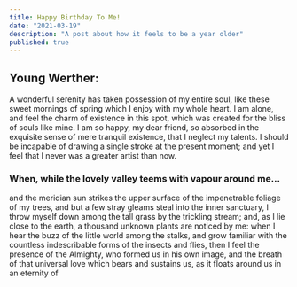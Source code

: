 ```yaml
---
title: Happy Birthday To Me!
date: "2021-03-19"
description: "A post about how it feels to be a year older"
published: true
---
```


## Young Werther:

A wonderful serenity has taken possession of my entire soul, like these sweet mornings of spring which I enjoy with my whole heart. I am alone, and feel the charm of existence in this spot, which was created for the bliss of souls like mine. I am so happy, my dear friend, so absorbed in the exquisite sense of mere tranquil existence, that I neglect my talents. I should be incapable of drawing a single stroke at the present moment; and yet I feel that I never was a greater artist than now.

### When, while the lovely valley teems with vapour around me...

and the meridian sun strikes the upper surface of the impenetrable foliage of my trees, and but a few stray gleams steal into the inner sanctuary, I throw myself down among the tall grass by the trickling stream; and, as I lie close to the earth, a thousand unknown plants are noticed by me: when I hear the buzz of the little world among the stalks, and grow familiar with the countless indescribable forms of the insects and flies, then I feel the presence of the Almighty, who formed us in his own image, and the breath of that universal love which bears and sustains us, as it floats around us in an eternity of
